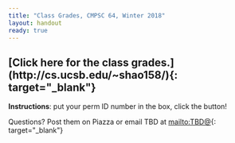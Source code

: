 ```yaml
---
title: "Class Grades, CMPSC 64, Winter 2018"
layout: handout
ready: true
---
```

<h2>[Click here for the class grades.](http://cs.ucsb.edu/~shao158/){: target="_blank"} </h2>
<strong>Instructions</strong>: put your perm ID number in the box, click the button!

Questions? Post them on Piazza or email TBD at [mailto:TBD@](mailto:TBD@){: target="_blank"}
